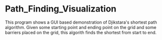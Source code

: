 # Path_Finding_Visualization

This program shows a GUI based demonstration of Djikstara's shortest path algorithm. Given some starting point and ending point on the grid and some barriers placed on the grid, 
this algorith finds the shortest from start to end.

